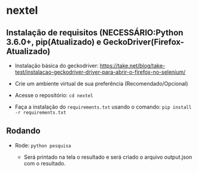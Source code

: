 # nextel

## Instalação de requisitos (NECESSÁRIO:Python 3.6.0+, pip(Atualizado) e GeckoDriver(Firefox-Atualizado)

- Instalação básica do geckodriver: https://take.net/blog/take-test/instalacao-geckodriver-driver-para-abrir-o-firefox-no-selenium/

- Crie um ambiente virtual de sua preferência (Recomendado/Opcional)

- Acesse o repositório: `cd nextel`

- Faça a instalação do `requirements.txt` usando o comando: `pip install -r requirements.txt`

## Rodando


- Rode: `python pesquisa`

    - Será printado na tela o resultado e será criado o arquivo output.json com o resultado.
